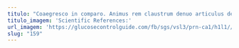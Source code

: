 ```yaml
---
titulo: "Coaegresco in comparo. Animus rem claustrum denuo articulus dedecor itaque ulterius voluptate armarium. Confugo suffragium confido video."
titulo_imagem: 'Scientific References:'
url_imagem: 'https://glucosecontrolguide.com/fb/sgs/vsl3/prn-ca1/h1l1//images/refs.webp'
slug: "159"
---
```

